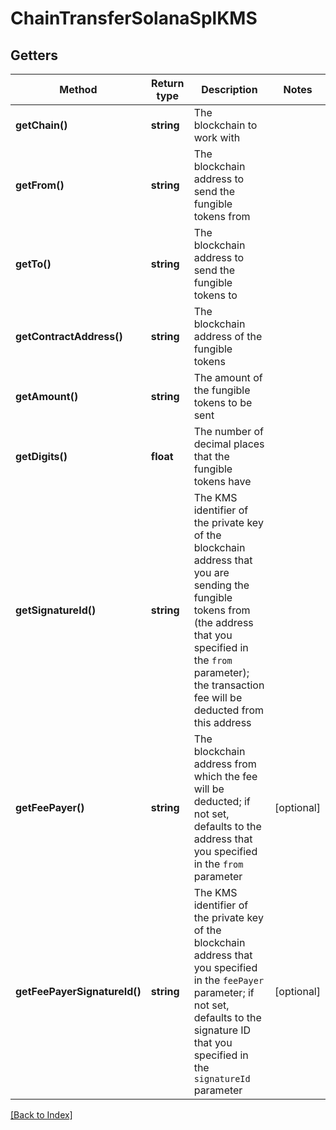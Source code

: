# ChainTransferSolanaSplKMS

## Getters

Method | Return type | Description | Notes
------------ | ------------- | ------------- | -------------
**getChain()** | **string** | The blockchain to work with |
**getFrom()** | **string** | The blockchain address to send the fungible tokens from |
**getTo()** | **string** | The blockchain address to send the fungible tokens to |
**getContractAddress()** | **string** | The blockchain address of the fungible tokens |
**getAmount()** | **string** | The amount of the fungible tokens to be sent |
**getDigits()** | **float** | The number of decimal places that the fungible tokens have |
**getSignatureId()** | **string** | The KMS identifier of the private key of the blockchain address that you are sending the fungible tokens from (the address that you specified in the <code>from</code> parameter); the transaction fee will be deducted from this address |
**getFeePayer()** | **string** | The blockchain address from which the fee will be deducted; if not set, defaults to the address that you specified in the <code>from</code> parameter | [optional]
**getFeePayerSignatureId()** | **string** | The KMS identifier of the private key of the blockchain address that you specified in the <code>feePayer</code> parameter; if not set, defaults to the signature ID that you specified in the <code>signatureId</code> parameter | [optional]

[[Back to Index]](../index.md)
